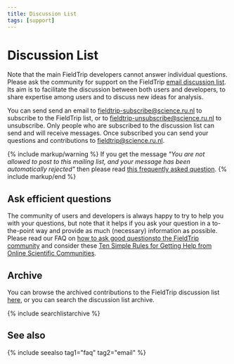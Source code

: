 ```yaml
---
title: Discussion List
tags: [support]
---
```


# Discussion List

Note that the main FieldTrip developers cannot answer individual questions. Please ask the community for support on the FieldTrip [email discussion list](http://mailman.science.ru.nl/mailman/listinfo/fieldtrip). Its aim is to facilitate the discussion between both users and developers, to share expertise among users and to discuss new ideas for analysis.

You can send send an email to <fieldtrip-subscribe@science.ru.nl> to subscribe to the FieldTrip list, or to <fieldtrip-unsubscribe@science.ru.nl> to unsubscribe. Only people who are subscribed to the discussion list can send and will receive messages. Once subscribed you can send your questions and contributions to <fieldtrip@science.ru.nl>.

{% include markup/warning %}
If you get the message <em>"You are not allowed to post to this mailing list, and your message has been automatically rejected"</em> then please read <a href="/faq/why_am_i_not_allowed_to_post_to_the_discussion_list">this frequently asked question</a>.
{% include markup/end %}

## Ask efficient questions

The community of users and developers is always happy to try to help you with your questions, but note that it helps if you ask your question in a to-the-point way and provide as much (necessary) information as possible. Please read our FAQ on [how to ask good questionsto the FieldTrip community](/faq/how_to_ask_good_questions_to_the_community) and consider these [Ten Simple Rules for Getting Help from Online Scientific Communities](http://www.ploscompbiol.org/article/info:doi%2F10.1371%2Fjournal.pcbi.1002202).

## Archive

You can browse the archived contributions to the FieldTrip discussion list [here](http://mailman.science.ru.nl/pipermail/fieldtrip), or you can search the discussion list archive.

{% include searchlistarchive %}

## See also

{% include seealso tag1="faq" tag2="email" %}
